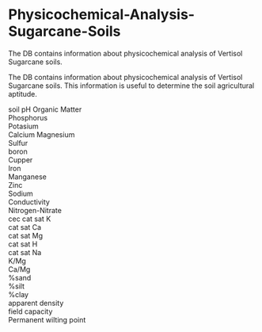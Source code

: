 # Physicochemical-Analysis-Sugarcane-Soils
The DB contains information about physicochemical analysis of Vertisol Sugarcane soils. 

The DB contains information about physicochemical analysis of Vertisol Sugarcane soils.  This information is useful to determine the soil agricultural aptitude.

soil pH	
Organic Matter	
Phosphorus	
Potasium	
Calcium	
Magnesium	
Sulfur	
boron	
Cupper	
Iron	
Manganese	
Zinc	
Sodium	
Conductivity	
Nitrogen-Nitrate	
cec	
cat sat K	
cat sat Ca	
cat sat Mg	
cat sat H	
cat sat Na	
K/Mg	
Ca/Mg	
%sand	
%silt	
%clay	
apparent density	
field capacity	
Permanent wilting point
